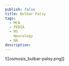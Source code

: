 ```yaml
---
publish: false
title: Bulbar Palsy
tags:
  - MCN
  - PEDIA
  - MS
    Neurology
  - NA
description: 
---
```


![[osmosis_bulbar-palsy.png]]
